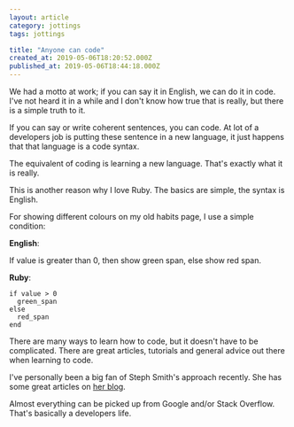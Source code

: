 ```yaml
---
layout: article
category: jottings
tags: jottings

title: "Anyone can code"
created_at: 2019-05-06T18:20:52.000Z
published_at: 2019-05-06T18:44:18.000Z
---
```

We had a motto at work; if you can say it in English, we can do it in code. I've not heard it in a while and I don't know how true that is really, but there is a simple truth to it. 

If you can say or write coherent sentences, you can code. At lot of a developers job is putting these sentence in a new language, it just happens that that language is a code syntax.

The equivalent of coding is learning a new language. That's exactly what it is really.

This is another reason why I love Ruby. The basics are simple, the syntax is English.

For showing different colours on my old habits page, I use a simple condition:

**English**:

If value is greater than 0, then show green span, else show red span.

**Ruby**:

```
if value > 0
  green_span
else
  red_span
end
```

There are many ways to learn how to code, but it doesn't have to be complicated. There are great articles, tutorials and general advice out there when learning to code.

I've personally been a big fan of Steph Smith's approach recently. She has some great articles on [her blog](https://blog.stephsmith.io/).

Almost everything can be picked up from Google and/or Stack Overflow. That's basically a developers life.
